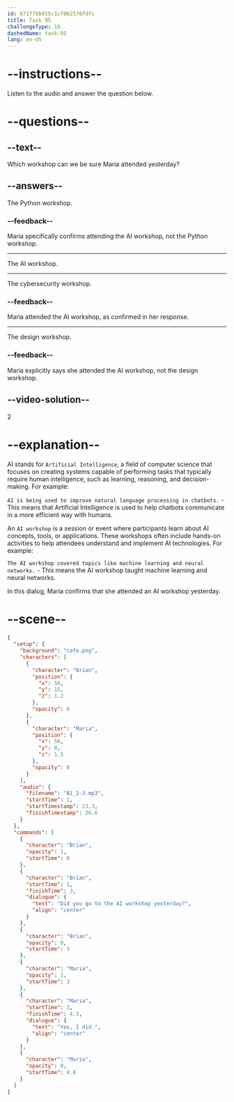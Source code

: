 ```yaml
---
id: 671f76b915c1cf062570fdfc
title: Task 95
challengeType: 19
dashedName: task-95
lang: en-US
---
```


<!-- (Audio) Brian: Did you go to the AI workshop yesterday? Maria: Yes, I did. -->

# --instructions--

Listen to the audio and answer the question below.

# --questions--

## --text--

Which workshop can we be sure Maria attended yesterday?

## --answers--

The Python workshop.

### --feedback--

Maria specifically confirms attending the AI workshop, not the Python workshop.

---

The AI workshop.

---

The cybersecurity workshop.

### --feedback--

Maria attended the AI workshop, as confirmed in her response.

---

The design workshop.

### --feedback--

Maria explicitly says she attended the AI workshop, not the design workshop.

## --video-solution--

2

# --explanation--

AI stands for `Artificial Intelligence`, a field of computer science that focuses on creating systems capable of performing tasks that typically require human intelligence, such as learning, reasoning, and decision-making. For example: 

`AI is being used to improve natural language processing in chatbots.` - This means that Artificial Intelligence is used to help chatbots communicate in a more efficient way with humans.

An `AI workshop` is a session or event where participants learn about AI concepts, tools, or applications. These workshops often include hands-on activities to help attendees understand and implement AI technologies. For example: 

`The AI workshop covered topics like machine learning and neural networks.` - This means the AI workshop taught machine learning and neural networks.

In this dialog, Maria confirms that she attended an AI workshop yesterday.

# --scene--

```json
{
  "setup": {
    "background": "cafe.png",
    "characters": [
      {
        "character": "Brian",
        "position": {
          "x": 50,
          "y": 15,
          "z": 1.2
        },
        "opacity": 0
      },
      {
        "character": "Maria",
        "position": {
          "x": 50,
          "y": 0,
          "z": 1.5
        },
        "opacity": 0
      }
    ],
    "audio": {
      "filename": "B1_2-3.mp3",
      "startTime": 1,
      "startTimestamp": 23.3,
      "finishTimestamp": 26.6
    }
  },
  "commands": [
    {
      "character": "Brian",
      "opacity": 1,
      "startTime": 0
    },
    {
      "character": "Brian",
      "startTime": 1,
      "finishTime": 3,
      "dialogue": {
        "text": "Did you go to the AI workshop yesterday?",
        "align": "center"
      }
    },
    {
      "character": "Brian",
      "opacity": 0,
      "startTime": 3
    },
    {
      "character": "Maria",
      "opacity": 1,
      "startTime": 3
    },
    {
      "character": "Maria",
      "startTime": 3,
      "finishTime": 4.3,
      "dialogue": {
        "text": "Yes, I did.",
        "align": "center"
      }
    },
    {
      "character": "Maria",
      "opacity": 0,
      "startTime": 4.8
    }
  ]
}
```
